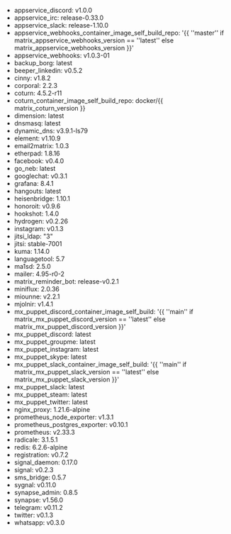 * appservice_discord: v1.0.0
* appservice_irc: release-0.33.0
* appservice_slack: release-1.10.0
* appservice_webhooks_container_image_self_build_repo: '{{ ''master'' if matrix_appservice_webhooks_version == ''latest'' else matrix_appservice_webhooks_version }}'
* appservice_webhooks: v1.0.3-01
* backup_borg: latest
* beeper_linkedin: v0.5.2
* cinny: v1.8.2
* corporal: 2.2.3
* coturn: 4.5.2-r11
* coturn_container_image_self_build_repo: docker/{{ matrix_coturn_version }}
* dimension: latest
* dnsmasq: latest
* dynamic_dns: v3.9.1-ls79
* element: v1.10.9
* email2matrix: 1.0.3
* etherpad: 1.8.16
* facebook: v0.4.0
* go_neb: latest
* googlechat: v0.3.1
* grafana: 8.4.1
* hangouts: latest
* heisenbridge: 1.10.1
* honoroit: v0.9.6
* hookshot: 1.4.0
* hydrogen: v0.2.26
* instagram: v0.1.3
* jitsi_ldap: "3"
* jitsi: stable-7001
* kuma: 1.14.0
* languagetool: 5.7
* ma1sd: 2.5.0
* mailer: 4.95-r0-2
* matrix_reminder_bot: release-v0.2.1
* miniflux: 2.0.36
* miounne: v2.2.1
* mjolnir: v1.4.1
* mx_puppet_discord_container_image_self_build: '{{ ''main'' if matrix_mx_puppet_discord_version == ''latest'' else matrix_mx_puppet_discord_version }}'
* mx_puppet_discord: latest
* mx_puppet_groupme: latest
* mx_puppet_instagram: latest
* mx_puppet_skype: latest
* mx_puppet_slack_container_image_self_build: '{{ ''main'' if matrix_mx_puppet_slack_version == ''latest'' else matrix_mx_puppet_slack_version }}'
* mx_puppet_slack: latest
* mx_puppet_steam: latest
* mx_puppet_twitter: latest
* nginx_proxy: 1.21.6-alpine
* prometheus_node_exporter: v1.3.1
* prometheus_postgres_exporter: v0.10.1
* prometheus: v2.33.3
* radicale: 3.1.5.1
* redis: 6.2.6-alpine
* registration: v0.7.2
* signal_daemon: 0.17.0
* signal: v0.2.3
* sms_bridge: 0.5.7
* sygnal: v0.11.0
* synapse_admin: 0.8.5
* synapse: v1.56.0
* telegram: v0.11.2
* twitter: v0.1.3
* whatsapp: v0.3.0
